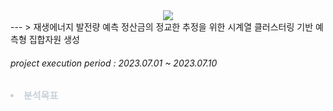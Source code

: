 <div align= "center">
    <img src="https://capsule-render.vercel.app/api?type=slice&color=0:d4e3fe,100:000000&height=120&text=Big-Contest&animation=fadeIn&fontColor=bcc2d2&fontSize=90" />
</div>
---
> 재생에너지 발전량 예측 정산금의 정교한 추정을 위한 시계열 클러스터링 기반 예측형 집합자원 생성

###### project execution period : 2023.07.01 ~ 2023.07.10
<div style="font-weight: 700; font-size: 15px; text-align: left; color: #c9d1d9;"> <li> 분석목표 </div> 
